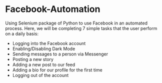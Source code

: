 # Facebook-Automation

Using Selenium package of Python to use Facebook in an automated process. Here, we will be completing 7 simple tasks that the user perform on a daily basis: 

* Logging into the Facebook account
* Enabling/Disabling Dark Mode
* Sending messages to a person via Messenger
* Posting a new story
* Adding a new post to our feed
* Adding a bio for our profile for the first time
* Logging out of the account

